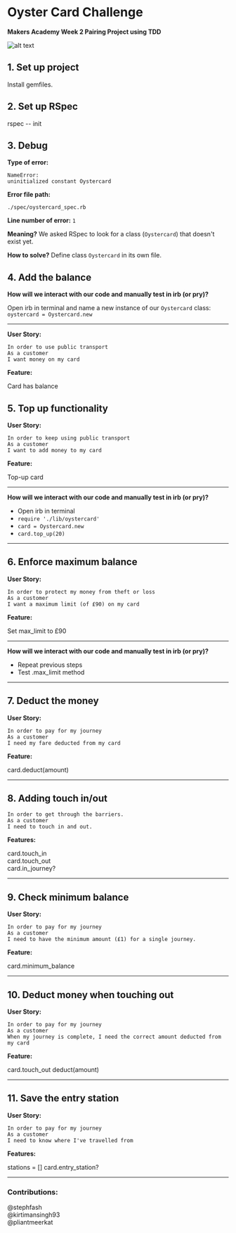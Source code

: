 # Oyster Card Challenge

**Makers Academy Week 2 Pairing Project using TDD**

![alt text](http://res.cloudinary.com/dani-devs-and-designs/image/upload/v1531923743/Oystercard_m1cage.jpg)

## 1. Set up project

Install gemfiles.

## 2. Set up RSpec

rspec -- init

## 3. Debug

**Type of error:**
```
NameError:
uninitialized constant Oystercard
```

**Error file path:**
```
./spec/oystercard_spec.rb
```

**Line number of error:**
`1`

**Meaning?**
We asked RSpec to look for a class (`Oystercard`) that doesn't exist yet.

**How to solve?**
Define class `Oystercard` in its own file.

## 4. Add the balance

**How will we interact with our code and manually test in irb (or pry)?**

Open irb in terminal and name a new instance of our `Oystercard` class:
`oystercard = Oystercard.new`

--------------------

**User Story:**  

```
In order to use public transport
As a customer
I want money on my card
```

**Feature:**  

Card has balance

## 5. Top up functionality

**User Story:**

```
In order to keep using public transport
As a customer
I want to add money to my card
```

**Feature:**  

Top-up card

-------------

**How will we interact with our code and manually test in irb (or pry)?**

- Open irb in terminal
- `require './lib/oystercard'`
- `card = Oystercard.new`
- `card.top_up(20)`

-------------

## 6. Enforce maximum balance

**User Story:**

```
In order to protect my money from theft or loss
As a customer
I want a maximum limit (of £90) on my card
```

**Feature:**  

Set max_limit to £90

-----------------

**How will we interact with our code and manually test in irb (or pry)?**

- Repeat previous steps
- Test .max_limit method

---------------

## 7. Deduct the money

**User Story:**

```
In order to pay for my journey
As a customer
I need my fare deducted from my card
```

**Feature:** 

card.deduct(amount)

--------------

## 8. Adding touch in/out 

```
In order to get through the barriers.
As a customer
I need to touch in and out.
```

**Features:** 

card.touch_in  
card.touch_out  
card.in_journey?

-----------------
 ## 9. Check minimum balance

 **User Story:**

 ```
 In order to pay for my journey
As a customer
I need to have the minimum amount (£1) for a single journey.
```

**Feature:**

card.minimum_balance

---------------------

## 10. Deduct money when touching out

**User Story:**

```
In order to pay for my journey
As a customer
When my journey is complete, I need the correct amount deducted from my card
```

**Feature:**

card.touch_out deduct(amount)

-------------------

## 11. Save the entry station

**User Story:**

```
In order to pay for my journey
As a customer
I need to know where I've travelled from
```

**Features:**

stations = []
card.entry_station?




-------------------

### Contributions:

@stephfash  
@kirtimansingh93  
@pliantmeerkat  



